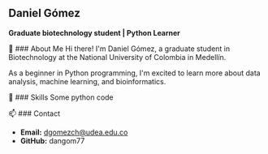 ## Daniel Gómez

**Graduate biotechnology student | Python Learner**

🔭 ### About Me
Hi there! I'm Daniel Gómez, a graduate student in Biotechnology at the National University of Colombia in Medellín.

As a beginner in Python programming, I'm excited to learn more about data analysis, machine learning, and bioinformatics.

👯 ### Skills
Some python code

📫 ### Contact
* **Email:** dgomezch@udea.edu.co
* **GitHub:** dangom77


